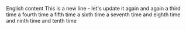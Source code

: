 English content
This is a new line - let's update it again and again a third time a fourth time a fifth time a sixth time a seventh time and eighth time and ninth time and tenth time
